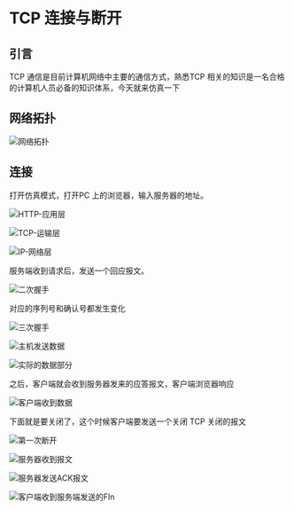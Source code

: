 # TCP 连接与断开

## 引言

 TCP 通信是目前计算机网络中主要的通信方式，熟悉TCP 相关的知识是一名合格的计算机人员必备的知识体系，今天就来仿真一下

## 网络拓扑

![网络拓扑](./image-20221112160853365.png)

## 连接

打开仿真模式，打开PC 上的浏览器，输入服务器的地址。

![HTTP-应用层](./image-20221112161123945.png)

![TCP-运输层](./image-20221112161208696.png)

![IP-网络层](./image-20221112161301761.png)

服务端收到请求后，发送一个回应报文。

![二次握手](./image-20221112162021656.png)

对应的序列号和确认号都发生变化



![三次握手](./image-20221112162207569.png)

![主机发送数据](./image-20221112162357278.png)

![实际的数据部分](./image-20221112162428798.png)

之后，客户端就会收到服务器发来的应答报文，客户端浏览器响应

![客户端收到数据](./image-20221112163524606.png)

下面就是要关闭了，这个时候客户端要发送一个关闭 TCP 关闭的报文

![第一次断开](./image-20221112163004925.png)

![服务器收到报文](./image-20221112163500127.png)

![服务器发送ACK报文](./image-20221112163718027.png)

![客户端收到服务端发送的FIn](./image-20221112163813877.png)